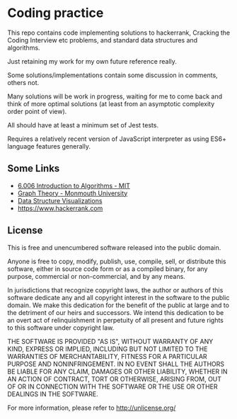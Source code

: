 Coding practice
===============

This repo contains code implementing solutions to hackerrank, Cracking the Coding
Interview etc problems, and standard data structures and algorithms.

Just retaining my work for my own future reference really.

Some solutions/implementations contain some discussion in comments, others not.

Many solutions will be work in progress, waiting for me to come back and think
of more optimal solutions (at least from an asymptotic complexity order point of
view).

All should have at least a minimum set of Jest tests.

Requires a relatively recent version of JavaScript interpreter as using ES6+
language features generally.

Some Links
----------

- [6.006 Introduction to Algorithms - MIT](https://www.youtube.com/watch?v=HtSuA80QTyo&list=PLUl4u3cNGP61Oq3tWYp6V_F-5jb5L2iHb)
- [Graph Theory - Monmouth University](https://www.youtube.com/watch?v=ihQVHzTUJ6U)
- [Data Structure Visualizations](http://www.cs.usfca.edu/~galles/visualization/Algorithms.html)
- https://www.hackerrank.com


License
-------

This is free and unencumbered software released into the public domain.

Anyone is free to copy, modify, publish, use, compile, sell, or
distribute this software, either in source code form or as a compiled
binary, for any purpose, commercial or non-commercial, and by any
means.

In jurisdictions that recognize copyright laws, the author or authors
of this software dedicate any and all copyright interest in the
software to the public domain. We make this dedication for the benefit
of the public at large and to the detriment of our heirs and
successors. We intend this dedication to be an overt act of
relinquishment in perpetuity of all present and future rights to this
software under copyright law.

THE SOFTWARE IS PROVIDED "AS IS", WITHOUT WARRANTY OF ANY KIND,
EXPRESS OR IMPLIED, INCLUDING BUT NOT LIMITED TO THE WARRANTIES OF
MERCHANTABILITY, FITNESS FOR A PARTICULAR PURPOSE AND NONINFRINGEMENT.
IN NO EVENT SHALL THE AUTHORS BE LIABLE FOR ANY CLAIM, DAMAGES OR
OTHER LIABILITY, WHETHER IN AN ACTION OF CONTRACT, TORT OR OTHERWISE,
ARISING FROM, OUT OF OR IN CONNECTION WITH THE SOFTWARE OR THE USE OR
OTHER DEALINGS IN THE SOFTWARE.

For more information, please refer to <http://unlicense.org/>

